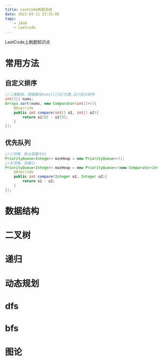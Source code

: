 ```yaml
---
title: LeetCode刷题总结
date: 2022-03-11 23:31:05
tags:
	- JAVA
	- Leetcode
---
```


LeetCode上刷题知识点

<!-- more -->

# 常用方法
## 自定义排序

```java
//二维数组，根据数组nums[i][0]位置,从小到大排序
int[][] nums;
Arrays.sort(nums, new Comparator<int[]>(){
    @Override
    public int compare(int[] o1, int[] o2){
        return o1[0] - o2[0];
    }
});
```


## 优先队列

```java
//小顶堆，默认容量为11
PriorityQueue<Integer> minHeap = new PriorityQueue<>();
//大顶堆，容量11
PriorityQueue<Integer> maxHeap = new PriorityQueue<>(new Comparator<Integer>(){
    @Override
    public int compare(Integer o1, Integer o2){
        return o1 - o2;
    }
});
```

# 数据结构

# 二叉树

# 递归

# 动态规划

# dfs

# bfs

# 图论